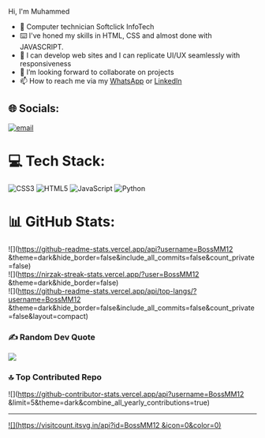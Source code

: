 Hi, I'm Muhammed
   -  🧠 Computer technician Softclick InfoTech
   -  ⌨️ I've honed my skills in HTML, CSS and almost done with JAVASCRIPT.
   - 🌌 I can develop web sites and I can replicate UI/UX seamlessly with responsiveness 
   - 💞️ I’m looking forward to collaborate on projects
   - 📫 How to reach me via my [WhatsApp](https://wa.me/qr/23E7DSQDT54BL1) or [LinkedIn](https://www.linkedin.com/in/muhammed-aladewole-3b447a245)




## 🌐 Socials:
[![email](https://img.shields.io/badge/Email-D14836?logo=gmail&logoColor=white)](mailto:muhammedaladewole12@gmail.com) 

# 💻 Tech Stack:
![CSS3](https://img.shields.io/badge/css3-%231572B6.svg?style=for-the-badge&logo=css3&logoColor=white) ![HTML5](https://img.shields.io/badge/html5-%23E34F26.svg?style=for-the-badge&logo=html5&logoColor=white) ![JavaScript](https://img.shields.io/badge/javascript-%23323330.svg?style=for-the-badge&logo=javascript&logoColor=%23F7DF1E) ![Python](https://img.shields.io/badge/python-3670A0?style=for-the-badge&logo=python&logoColor=ffdd54)

# 📊 GitHub Stats:
![](https://github-readme-stats.vercel.app/api?username=BossMM12 &theme=dark&hide_border=false&include_all_commits=false&count_private=false)<br/>
![](https://nirzak-streak-stats.vercel.app/?user=BossMM12 &theme=dark&hide_border=false)<br/>
![](https://github-readme-stats.vercel.app/api/top-langs/?username=BossMM12 &theme=dark&hide_border=false&include_all_commits=false&count_private=false&layout=compact)

### ✍️ Random Dev Quote
![](https://quotes-github-readme.vercel.app/api?type=horizontal&theme=radical)

### 🔝 Top Contributed Repo
![](https://github-contributor-stats.vercel.app/api?username=BossMM12 &limit=5&theme=dark&combine_all_yearly_contributions=true)

---
[![](https://visitcount.itsvg.in/api?id=BossMM12 &icon=0&color=0)](https://visitcount.itsvg.in)

<!-- Proudly created with GPRM ( https://gprm.itsvg.in ) -->
<!---
BossMM12/BossMM12 is a ✨ special ✨ repository because its `README.md` (this file) appears on your GitHub profile.
You can click the Preview link to take a look at your changes.
--->
